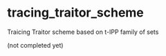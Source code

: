 # tracing_traitor_scheme
Traicing Traitor scheme based on t-IPP family of sets

(not completed yet)
